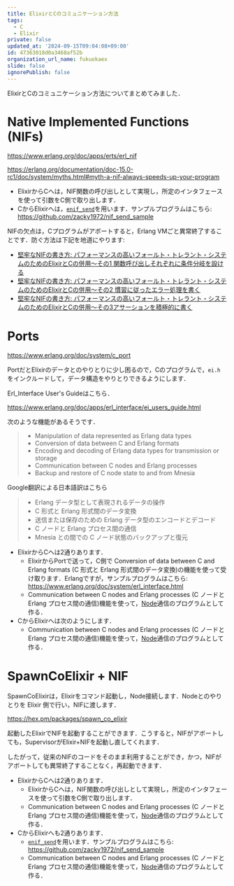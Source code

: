 ```yaml
---
title: ElixirとCのコミュニケーション方法
tags:
  - C
  - Elixir
private: false
updated_at: '2024-09-15T09:04:08+09:00'
id: 47363018d0a3468af52b
organization_url_name: fukuokaex
slide: false
ignorePublish: false
---
```

ElixirとCのコミュニケーション方法についてまとめてみました．

# Native Implemented Functions (NIFs)

https://www.erlang.org/doc/apps/erts/erl_nif

https://erlang.org/documentation/doc-15.0-rc1/doc/system/myths.html#myth-a-nif-always-speeds-up-your-program

* ElixirからCへは，NIF関数の呼び出しとして実現し，所定のインタフェースを使って引数をC側で取り出します．
* CからElixirへは，[`enif_send`](https://www.erlang.org/doc/apps/erts/erl_nif.html#enif_send)を用います．サンプルプログラムはこちら: https://github.com/zacky1972/nif_send_sample

NIFの欠点は，Cプログラムがアボートすると，Erlang VMごと異常終了することです．防ぐ方法は下記を地道にやります:

* [堅牢なNIFの書き方: パフォーマンスの高いフォールト・トレラント・システムのためのElixirとCの併用〜その1 関数呼び出しそれぞれに条件分岐を設ける](https://qiita.com/zacky1972/items/b1cbac9a4f31cd60800a)
* [堅牢なNIFの書き方: パフォーマンスの高いフォールト・トレラント・システムのためのElixirとCの併用〜その2 慣習に従ったエラー処理を書く](https://qiita.com/zacky1972/items/fa52c07532c8d4c704b0)
* [堅牢なNIFの書き方: パフォーマンスの高いフォールト・トレラント・システムのためのElixirとCの併用〜その3アサーションを積極的に書く](https://qiita.com/zacky1972/items/23736bc430286b29f3c5)


# Ports

https://www.erlang.org/doc/system/c_port

PortだとElixirのデータとのやりとりに少し困るので，Cのプログラムで，`ei.h` をインクルードして，データ構造をやりとりできるようにします．

Erl_Interface User's Guideはこちら．

https://www.erlang.org/doc/apps/erl_interface/ei_users_guide.html

次のような機能があるそうです．

> * Manipulation of data represented as Erlang data types
> * Conversion of data between C and Erlang formats
> * Encoding and decoding of Erlang data types for transmission or storage
> * Communication between C nodes and Erlang processes
> * Backup and restore of C node state to and from Mnesia

Google翻訳による日本語訳はこちら

> * Erlang データ型として表現されるデータの操作
> * C 形式と Erlang 形式間のデータ変換
> * 送信または保存のための Erlang データ型のエンコードとデコード
> * C ノードと Erlang プロセス間の通信
> * Mnesia との間での C ノード状態のバックアップと復元

* ElixirからCへは2通りあります．
  * ElixirからPortで送って，C側で Conversion of data between C and Erlang formats (C 形式と Erlang 形式間のデータ変換)の機能を使って受け取ります．Erlangですが，サンプルプログラムはこちら: https://www.erlang.org/doc/system/erl_interface.html
  * Communication between C nodes and Erlang processes (C ノードと Erlang プロセス間の通信)機能を使って，[Node](https://hexdocs.pm/elixir/Node.html)通信のプログラムとして作る．
* CからElixirへは次のようにします．
  * Communication between C nodes and Erlang processes (C ノードと Erlang プロセス間の通信)機能を使って，[Node](https://hexdocs.pm/elixir/Node.html)通信のプログラムとして作る．

# SpawnCoElixir + NIF

SpawnCoElixirは，Elixirをコマンド起動し，Node接続します．Nodeとのやりとりを Elixir 側で行い，NIFに渡します．

https://hex.pm/packages/spawn_co_elixir

起動したElixirでNIFを起動することができます．こうすると，NIFがアボートしても，SupervisorがElixir+NIFを起動し直してくれます．

したがって，従来のNIFのコードをそのまま利用することができ，かつ，NIFがアボートしても異常終了することなく，再起動できます．

* ElixirからCへは2通りあります．
  * ElixirからCへは，NIF関数の呼び出しとして実現し，所定のインタフェースを使って引数をC側で取り出します．
  * Communication between C nodes and Erlang processes (C ノードと Erlang プロセス間の通信)機能を使って，[Node](https://hexdocs.pm/elixir/Node.html)通信のプログラムとして作る．
* CからElixirへも2通りあります．
  * [`enif_send`](https://www.erlang.org/doc/apps/erts/erl_nif.html#enif_send)を用います．サンプルプログラムはこちら: https://github.com/zacky1972/nif_send_sample
  * Communication between C nodes and Erlang processes (C ノードと Erlang プロセス間の通信)機能を使って，[Node](https://hexdocs.pm/elixir/Node.html)通信のプログラムとして作る．
